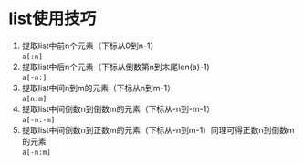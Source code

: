 list使用技巧
=

1. 提取list中前n个元素（下标从0到n-1）  
`a[:n]`
2. 提取list中后n个元素（下标从倒数第n到末尾len(a)-1)  
`a[-n:]`
3. 提取list中间n到m的元素（下标从n到m-1）  
`a[n:m]`
4. 提取list中间倒数n到倒数m的元素（下标从-n到-m-1）  
`a[-n:-m]`
5. 提取list中间倒数n到正数m的元素（下标从-n到m-1）同理可得正数n到倒数m的元素  
`a[-n:m]`
